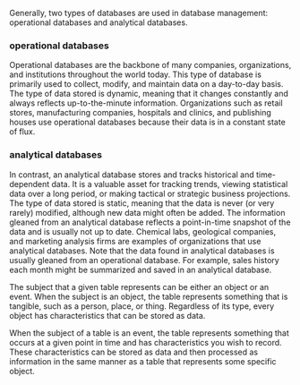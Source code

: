 Generally, two types of databases are used in database management:
operational databases and analytical databases.


### operational databases
Operational databases are the backbone of many companies, organizations, and institutions throughout the world today. This type of database
is primarily used to collect, modify, and maintain data on a day-to-day
basis. The type of data stored is dynamic, meaning that it changes constantly and always reflects up-to-the-minute information. Organizations
such as retail stores, manufacturing companies, hospitals and clinics,
and publishing houses use operational databases because their data is
in a constant state of flux.


### analytical databases
In contrast, an analytical database stores and tracks historical and
time-dependent data. It is a valuable asset for tracking trends, viewing
statistical data over a long period, or making tactical or strategic business projections. The type of data stored is static, meaning that the
data is never (or very rarely) modified, although new data might often be
added. The information gleaned from an analytical database reflects a
point-in-time snapshot of the data and is usually not up to date. Chemical labs, geological companies, and marketing analysis firms are examples of organizations that use analytical databases. Note that the data
found in analytical databases is usually gleaned from an operational
database. For example, sales history each month might be summarized
and saved in an analytical database.





The subject that a given table represents can be either an object or an
event. When the subject is an object, the table represents something
that is tangible, such as a person, place, or thing. Regardless of its type,
every object has characteristics that can be stored as data.

When the subject of a table is an event, the table represents something
that occurs at a given point in time and has characteristics you wish to
record. These characteristics can be stored as data and then processed
as information in the same manner as a table that represents some specific object. 
